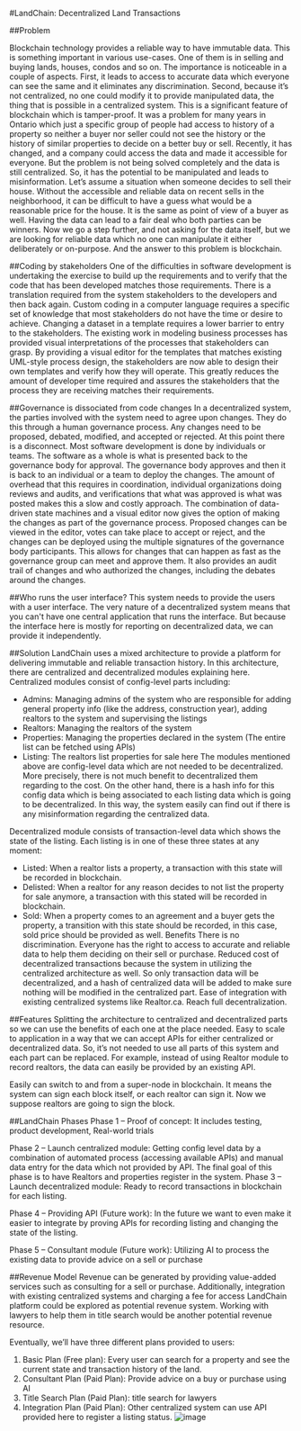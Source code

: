 
#LandChain: Decentralized Land Transactions

##Problem

Blockchain technology provides a reliable way to have immutable data. This is something important in various use-cases. One of them is in selling and buying lands, houses, condos and so on. The importance is noticeable in a couple of aspects. First, it leads to access to accurate data which everyone can see the same and it eliminates any discrimination. Second, because it’s not centralized, no one could modify it to provide manipulated data, the thing that is possible in a centralized system. This is a significant feature of blockchain which is tamper-proof.
It was a problem for many years in Ontario which just a specific group of people had access to history of a property so neither a buyer nor seller could not see the history or the history of similar properties to decide on a better buy or sell. Recently, it has changed, and a company could access the data and made it accessible for everyone. But the problem is not being solved completely and the data is still centralized. So, it has the potential to be manipulated and leads to misinformation.
Let’s assume a situation when someone decides to sell their house. Without the accessible and reliable data on recent sells in the neighborhood, it can be difficult to have a guess what would be a reasonable price for the house. It is the same as point of view of a buyer as well. Having the data can lead to a fair deal who both parties can be winners.
Now we go a step further, and not asking for the data itself, but we are looking for reliable data which no one can manipulate it either deliberately or on-purpose. And the answer to this problem is blockchain.

##Coding by stakeholders
One of the difficulties in software development is undertaking the exercise to build up the requirements and to verify that the code that has been developed matches those requirements. There is a translation required from the system stakeholders to the developers and then back again. Custom coding in a computer language requires a specific set of knowledge that most stakeholders do not have the time or desire to achieve. Changing a dataset in a template requires a lower barrier to entry to the stakeholders. The existing work in modeling business processes has provided visual interpretations of the processes that stakeholders can grasp. By providing a visual editor for the templates that matches existing UML-style process design, the stakeholders are now able to design their own templates and verify how they will operate. This greatly reduces the amount of developer time required and assures the stakeholders that the process they are receiving matches their requirements.

##Governance is dissociated from code changes
In a decentralized system, the parties involved with the system need to agree upon changes. They do this through a human governance process. Any changes need to be proposed, debated, modified, and accepted or rejected. At this point there is a disconnect. Most software development is done by individuals or teams. The software as a whole is what is presented back to the governance body for approval. The governance body approves and then it is back to an individual or a team to deploy the changes. The amount of overhead that this requires in coordination, individual organizations doing reviews and audits, and verifications that what was approved is what was posted makes this a slow and costly approach. The combination of data-driven state machines and a visual editor now gives the option of making the changes as part of the governance process. Proposed changes can be viewed in the editor, votes can take place to accept or reject, and the changes can be deployed using the multiple signatures of the governance body participants. This allows for changes that can happen as fast as the governance group can meet and approve them. It also provides an audit trail of changes and who authorized the changes, including the debates around the changes.

##Who runs the user interface?
This system needs to provide the users with a user interface. The very nature of a decentralized system means that you can't have one central application that runs the interface. But because the interface here is mostly for reporting on decentralized data, we can provide it independently.


##Solution
LandChain uses a mixed architecture to provide a platform for delivering immutable and reliable transaction history.
In this architecture, there are centralized and decentralized modules explaining here.
Centralized modules consist of config-level parts including:
-	Admins: Managing admins of the system who are responsible for adding general property info (like the address, construction year), adding realtors to the system and supervising the listings
-	Realtors: Managing the realtors of the system
-	Properties: Managing the properties declared in the system (The entire list can be fetched using APIs)
-	Listing: The realtors list properties for sale here
The modules mentioned above are config-level data which are not needed to be decentralized. More precisely, there is not much benefit to decentralized them regarding to the cost.
On the other hand, there is a hash info for this config data which is being associated to each listing data which is going to be decentralized. In this way, the system easily can find out if there is any misinformation regarding the centralized data.

Decentralized module consists of transaction-level data which shows the state of the listing. Each listing is in one of these three states at any moment:
-	Listed: When a realtor lists a property, a transaction with this state will be recorded in blockchain.
-	Delisted: When a realtor for any reason decides to not list the property for sale anymore, a transaction with this stated will be recorded in blockchain.
-	Sold: When a property comes to an agreement and a buyer gets the property, a transition with this state should be recorded, in this case, sold price should be provided as well.
Benefits
There is no discrimination. Everyone has the right to access to accurate and reliable data to help them deciding on their sell or purchase.
Reduced cost of decentralized transactions because the system in utilizing the centralized architecture as well. So only transaction data will be decentralized, and a hash of centralized data will be added to make sure nothing will be modified in the centralized part.
Ease of integration with existing centralized systems like Realtor.ca.
Reach full decentralization.

##Features
Splitting the architecture to centralized and decentralized parts so we can use the benefits of each one at the place needed.
Easy to scale to application in a way that we can accept APIs for either centralized or decentralized data. So, it’s not needed to use all parts of this system and each part can be replaced. For example, instead of using Realtor module to record realtors, the data can easily be provided by an existing API.

Easily can switch to and from a super-node in blockchain. It means the system can sign each block itself, or each realtor can sign it. Now we suppose realtors are going to sign the block.

##LandChain Phases
Phase 1 – Proof of concept:
It includes testing, product development, Real-world trials

Phase 2 – Launch centralized module:
Getting config level data by a combination of automated process (accessing available APIs) and manual data entry for the data which not provided by API. The final goal of this phase is to have Realtors and properties register in the system.
Phase 3 – Launch decentralized module:
Ready to record transactions in blockchain for each listing.

Phase 4 – Providing API (Future work):
In the future we want to even make it easier to integrate by proving APIs for recording listing and changing the state of the listing.

Phase 5 – Consultant module (Future work):
Utilizing AI to process the existing data to provide advice on a sell or purchase

##Revenue Model
Revenue can be generated by providing value-added services such as consulting for a sell or purchase. Additionally, integration with existing centralized systems and charging a fee for access LandChain platform could be explored as potential revenue system.
Working with lawyers to help them in title search would be another potential revenue resource.

Eventually, we’ll have three different plans provided to users:
1.	Basic Plan (Free plan): Every user can search for a property and see the current state and transaction history of the land.
2.	Consultant Plan (Paid Plan): Provide advice on a buy or purchase using AI
3.	Title Search Plan (Paid Plan): title search for lawyers
4.	Integration Plan (Paid Plan): Other centralized system can use API provided here to register a listing status.
![image](https://user-images.githubusercontent.com/114886170/233525069-c9a4bb23-ef4d-4a3d-84b1-7e9fec090d46.png)
